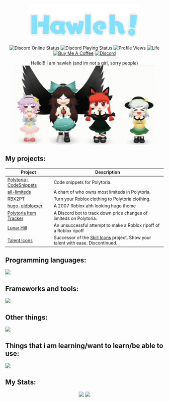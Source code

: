<p align="center">
  <img src="https://raw.githubusercontent.com/hawl1/hawl1/main/logo.svg" width=350>
  <br>
  <img src="https://api.statusbadges.me/badge/status/399854778055917568?simple=true" alt="Discord Online Status">
  <img src="https://api.statusbadges.me/badge/playing/399854778055917568" alt="Discord Playing Status">
  <img src="https://komarev.com/ghpvc/?username=hawl1&label=profile+views" alt="Profile Views">
  <img src="https://github.com/hawl1/hawl1/actions/workflows/life.yml/badge.svg" alt="Life">
  <br>
  <a href="https://buymeacoffee.com/hawli"><img src="https://img.shields.io/badge/buy_me-a_coffee-yellow?logo=buymeacoffee" alt="Buy Me A Coffee"></a>
  <a href="https://discord.com/users/399854778055917568"><img src="https://img.shields.io/badge/discord-@hvvl-5865F2?logo=discord&logoColor=white" alt="Discord"></a>
</p>

<p align="center">Hello!!! I am hawleh (and im not a girl, sorry people)<br>
<img src="touhou-dance.gif" alt="Touhou dance" width=450></p>
</p>

## My projects:

|Project|Description|
|-|-|
|[Polytoria-CodeSnippets](https://github.com/hawleh/Polytoria-CodeSnippets)|Code snippets for Polytoria.|
|[all-limiteds](https://github.com/hawleh/all-limiteds)|A chart of who owns most limiteds in Polytoria.|
|[RBX2PT](https://github.com/hawleh/RBX2PT-web)|Turn your Roblox clothing to Polytoria clothing.|
|[hugo-oldbloxxer](https://github.com/hawleh/hugo-oldbloxxer)|A 2007 Roblox ahh looking hugo theme|
|[Polytoria Item Tracker](https://github.com/hawleh/polytoria-item-tracker)|A Discord bot to track down price changes of limiteds on Polytoria.|
|[Lunar Hill](https://github.com/lunar-hill)|An unsuccessful attempt to make a Roblox ripoff of a Roblox ripoff|
|[Talent Icons](https://github.com/hawleh/talent-icons)|Successor of the [Skill Icons](https://github.com/tandpfun/skill-icons) project. Show your talent with ease. Discontinued.|

## Programming languages:

![](https://go-skill-icons.vercel.app/api/icons?i=cs,go,js,lua,php,py,ts)

## Frameworks and tools:

![](https://go-skill-icons.vercel.app/api/icons?i=alpinejs,bootstrap,express,flask,hugo,laravel,sass,tailwind)

## Other things:

![](https://go-skill-icons.vercel.app/api/icons?i=blender,figma,sketchup)

## Things that i am learning/want to learn/be able to use:

![](https://go-skill-icons.vercel.app/api/icons?i=angular,defold,godot,haskell,k8s,million,neovim,react)

## My Stats:
<p align="center">
  <img src="https://github-readme-stats-hawl1.vercel.app/api?username=hawl1&theme=github_dark_dimmed&count_private=true&line_height=20" height=150>
  <img src="https://github-readme-stats-hawl1.vercel.app/api/top-langs/?username=hawl1&theme=github_dark_dimmed&layout=compact" height=150>
</p>
